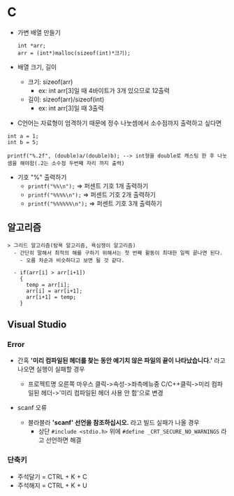 # C

- 가변 배열 만들기
  ```
  int *arr;
  arr = (int*)malloc(sizeof(int)*크기);
  ```
- 배열 크기, 길이
  - 크기: sizeof(arr)
    - ex: int arr[3]일 때 4바이트가 3개 있으므로 12출력
  - 길이: sizeof(arr)/sizeof(int)  
    - ex: int arr[3]일 때 3출력

 - C언어는 자료형이 엄격하기 때문에 정수 나눗셈에서 소수점까지 출력하고 싶다면
 ```
 int a = 1;
 int b = 5;

 printf("%.2f", (double)a/(double)b); --> int형을 double로 캐스팅 한 후 나눗셈을 해야함(.2는 소수점 두번째 자리 까지 출력)

 ```

 - 기호 "%" 출력하기
   - `printf("%%\n");` => 퍼센트 기호 1개 출력하기
   - `printf("%%%%\n");` => 퍼센트 기호 2개 출력하기
   - `printf("%%%%%%\n");` => 퍼센트 기호 3개 출력하기



## 알고리즘
```
> 그리드 알고리즘(탐욕 알고리즘, 욕심쟁이 알고리즘)
  - 간단히 말해서 최적의 해를 구하기 위해서는 첫 번째 활동이 최대한 일찍 끝나면 된다.
    - 오름 차순과 비슷하다고 보면 될 것 같다.

  - if(arr[i] > arr[i+1])
    {
      temp = arr[i];
      arr[i] = arr[i+1];
      arr[i+1] = temp;
    }
```

## Visual Studio
### Error
  - 간혹 **'미리 컴파일된 헤더를 찾는 동안 예기치 않은 파일의 끝이 나타났습니다.'** 라고 나오면 실행이 실패할 경우
    - 프로젝트명 오른쪽 마우스 클릭->속성->좌측메뉴중 C/C++클릭->미리 컴파일된 헤더->'미리 컴파일된 헤더 사용 안 함'으로 변경

  - scanf 오류
    - 블라블라 **'scanf' 선언을 참조하십시오.** 라고 빌드 실패가 나올 경우
      - 상단 `#include <stdio.h>` 위에 `#define _CRT_SECURE_NO_WARNINGS` 라고 선언하면 해결

### 단축키
   - 주석달기 = CTRL + K + C
   - 주석해지 = CTRL + K + U
